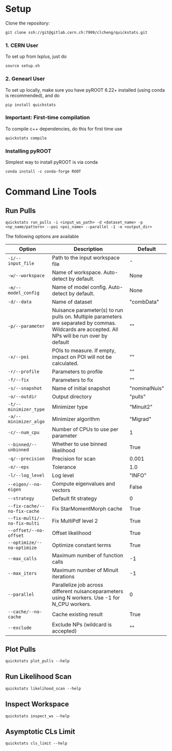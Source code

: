 # Setup

Clone the repository:
```
git clone ssh://git@gitlab.cern.ch:7999/clcheng/quickstats.git
```

### 1. CERN User

To set up from lxplus, just do
```
source setup.sh
```

### 2. Genearl User

To set up locally, make sure you have pyROOT 6.22+ installed (using conda is recommended), and do
```
pip install quickstats
```
### Important: First-time compilation

To compile c++ dependencies, do this for first time use
```
quickstats compile
```
### Installing pyROOT

Simplest way to install pyROOT is via conda
```
conda install -c conda-forge ROOT
```

# Command Line Tools

## Run Pulls
```
quickstats run_pulls -i <input_ws_path> -d <dataset_name> -p <np_name/pattern> --poi <poi_name> --parallel -1 -o <output_dir>
```

The following options are available

| **Option** | **Description** | **Default** |
| ---------- | ---------- | ----------- | 
| `-i/--input_file` | Path to the input workspace file | - |
| `-w/--workspace` | Name of workspace. Auto-detect by default. | None |
| `-m/--model_config` | Name of model config. Auto-detect by default. | None |
| `-d/--data` | Name of dataset | "combData" |
| `-p/--parameter` | Nuisance parameter(s) to run pulls on. Multiple parameters are separated by commas. Wildcards are accepted. All NPs will be run over by default| "" |
| `-x/--poi` | POIs to measure. If empty, impact on POI will not be calculated. | "" |
| `-r/--profile` | Parameters to profile | "" |
| `-f/--fix` | Parameters to fix | "" |
| `-s/--snapshot` | Name of initial snapshot | "nominalNuis" |
| `-o/--outdir` | Output directory | "pulls" |
| `-t/--minimizer_type` | Minimizer type | "Minuit2" |
| `-a/--minimizer_algo` | Minimizer algorithm | "Migrad" |
| `-c/--num_cpu` | Number of CPUs to use per parameter | 1 |
| `--binned/--unbinned` | Whether to use binned likelihood | True |
| `-q/--precision` | Precision for scan | 0.001 |
| `-e/--eps` | Tolerance | 1.0 |
| `-l/--log_level` | Log level | "INFO" |
| `--eigen/--no-eigen` | Compute eigenvalues and vectors | False |
| `--strategy`  | Default fit strategy | 0 |
| `--fix-cache/--no-fix-cache` | Fix StarMomentMorph cache | True |
| `--fix-multi/--no-fix-multi` |  Fix MultiPdf level 2 | True |
| `--offset/--no-offset` | Offset likelihood | True |
| `--optimize/--no-optimize` | Optimize constant terms | True |
| `--max_calls` | Maximum number of function calls | -1 |
| `--max_iters` | Maximum number of Minuit iterations | -1 |
| `--parallel` | Parallelize job across different nuisanceparameters using N workers. Use -1 for N_CPU workers. | 0 |
| `--cache/--no-cache` | Cache existing result | True |
| `--exclude` | Exclude NPs (wildcard is accepted) | "" |

## Plot Pulls

```
quickstats plot_pulls --help
```

## Run Likelihood Scan

```
quickstats likelihood_scan --help
```

## Inspect Workspace

```
quickstats inspect_ws --help
```

## Asymptotic CLs Limit

```
quickstats cls_limit --help
```
